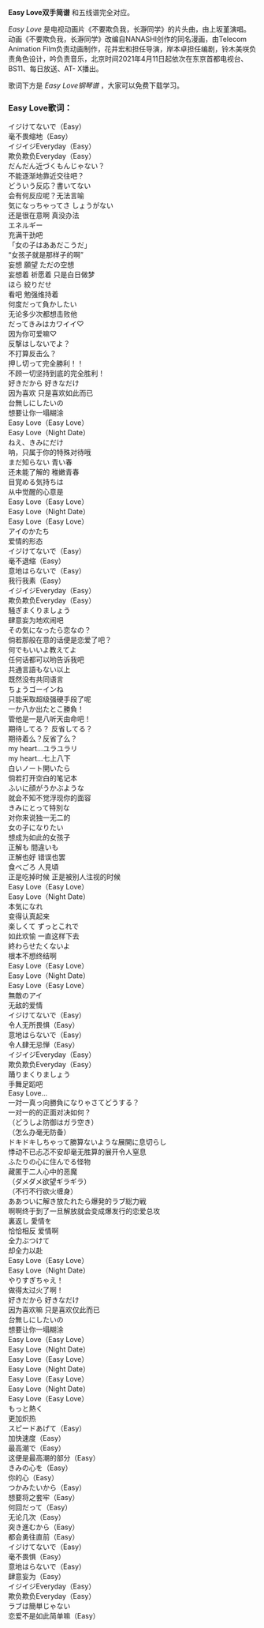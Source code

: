 

**Easy Love双手简谱** 和五线谱完全对应。

_Easy Love_
是电视动画片《不要欺负我，长瀞同学》的片头曲，由上坂堇演唱。动画《不要欺负我，长瀞同学》改编自NANASHI创作的同名漫画，由Telecom
Animation
Film负责动画制作，花井宏和担任导演，岸本卓担任编剧，铃木美咲负责角色设计，吟负责音乐，北京时间2021年4月11日起依次在东京首都电视台、BS11、每日放送、AT-
X播出。

歌词下方是 _Easy Love钢琴谱_ ，大家可以免费下载学习。

### Easy Love歌词：

イジけてないで（Easy）  
毫不畏缩地（Easy）  
イジイジEveryday（Easy）  
欺负欺负Everyday（Easy）  
だんだん近づくもんじゃない？  
不能逐渐地靠近交往吧？  
どういう反応？書いてない  
会有何反应呢？无法言喻  
気になっちゃってさ しょうがない  
还是很在意啊 真没办法  
エネルギー  
充满干劲吧  
「女の子はああだこうだ」  
“女孩子就是那样子的啊”  
妄想 願望 ただの空想  
妄想着 祈愿着 只是白日做梦  
ほら 絞りだせ  
看吧 勉强维持着  
何度だって負かしたい  
无论多少次都想击败他  
だってきみはカワイイ♡  
因为你可爱嘛♡  
反撃はしないでよ？  
不打算反击么？  
押し切って完全勝利！！  
不顾一切坚持到底的完全胜利！  
好きだから 好きなだけ  
因为喜欢 只是喜欢如此而已  
台無しにしたいの  
想要让你一塌糊涂  
Easy Love（Easy Love）  
Easy Love（Night Date）  
ねえ、きみにだけ  
呐，只属于你的特殊对待哦  
まだ知らない 青い春  
还未能了解的 稚嫩青春  
目覚める気持ちは  
从中觉醒的心意是  
Easy Love（Easy Love）  
Easy Love（Night Date）  
Easy Love（Easy Love）  
アイのかたち  
爱情的形态  
イジけてないで（Easy）  
毫不退缩（Easy）  
意地はらないで（Easy）  
我行我素（Easy）  
イジイジEveryday（Easy）  
欺负欺负Everyday（Easy）  
騒ぎまくりましょう  
肆意妄为地欢闹吧  
その気になったら恋なの？  
倘若那般在意的话便是恋爱了吧？  
何でもいいよ教えてよ  
任何话都可以哟告诉我吧  
共通言語もない以上  
既然没有共同语言  
ちょうゴーインね  
只能采取超级强硬手段了呢  
一か八か出たとこ勝負！  
管他是一是八听天由命吧！  
期待してる？ 反省してる？  
期待着么？反省了么？  
my heart…ユラユラリ  
my heart…七上八下  
白いノート開いたら  
倘若打开空白的笔记本  
ふいに顔がうかぶような  
就会不知不觉浮现你的面容  
きみにとって特別な  
对你来说独一无二的  
女の子になりたい  
想成为如此的女孩子  
正解も 間違いも  
正解也好 错误也罢  
食べごろ 人見頃  
正是吃掉时候 正是被别人注视的时候  
Easy Love（Easy Love）  
Easy Love（Night Date）  
本気になれ  
变得认真起来  
楽しくて ずっとこれで  
如此欢愉 一直这样下去  
終わらせたくないよ  
根本不想终结啊  
Easy Love（Easy Love）  
Easy Love（Night Date）  
Easy Love（Easy Love）  
無敵のアイ  
无敌的爱情  
イジけてないで（Easy）  
令人无所畏惧（Easy）  
意地はらないで（Easy）  
令人肆无忌惮（Easy）  
イジイジEveryday（Easy）  
欺负欺负Everyday（Easy）  
踊りまくりましょう  
手舞足蹈吧  
Easy Love…  
一対一真っ向勝負になりゃさてどうする？  
一对一的的正面对决如何？  
（どうしよ防御はガラ空き）  
（怎么办毫无防备）  
ドキドキしちゃって勝算ないような展開に息切らし  
悸动不已忐忑不安却毫无胜算的展开令人窒息  
ふたりの心に住んでる怪物  
藏匿于二人心中的恶魔  
（ダメダメ欲望ギラギラ）  
（不行不行欲火缠身）  
ああついに解き放たれたら爆発的ラブ総力戦  
啊啊终于到了一旦解放就会变成爆发行的恋爱总攻  
裏返し 愛情を  
恰恰相反 爱情啊  
全力ぶつけて  
却全力以赴  
Easy Love（Easy Love）  
Easy Love（Night Date）  
やりすぎちゃえ！  
做得太过火了啊！  
好きだから 好きなだけ  
因为喜欢嘛 只是喜欢仅此而已  
台無しにしたいの  
想要让你一塌糊涂  
Easy Love（Easy Love）  
Easy Love（Night Date）  
Easy Love（Easy Love）  
Easy Love（Night Date）  
Easy Love（Easy Love）  
Easy Love（Night Date）  
Easy Love（Easy Love）  
もっと熱く  
更加炽热  
スピードあげて（Easy）  
加快速度（Easy）  
最高潮で（Easy）  
这便是最高潮的部分（Easy）  
きみの心を（Easy）  
你的心（Easy）  
つかみたいから（Easy）  
想要将之套牢（Easy）  
何回だって（Easy）  
无论几次（Easy）  
突き進むから（Easy）  
都会勇往直前（Easy）  
イジけてないで（Easy）  
毫不畏惧（Easy）  
意地はらないで（Easy）  
肆意妄为（Easy）  
イジイジEveryday（Easy）  
欺负欺负Everyday（Easy）  
ラブは簡単じゃない  
恋爱不是如此简单嘛（Easy）

